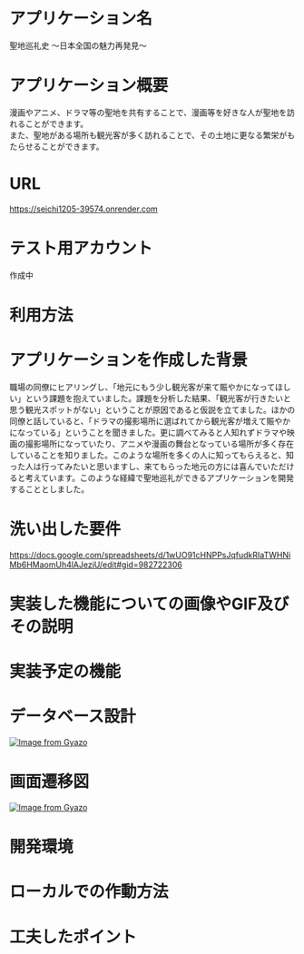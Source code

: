 # アプリケーション名
聖地巡礼史 ～日本全国の魅力再発見～


# アプリケーション概要
漫画やアニメ、ドラマ等の聖地を共有することで、漫画等を好きな人が聖地を訪れることができます。<br>また、聖地がある場所も観光客が多く訪れることで、その土地に更なる繁栄がもたらせることができます。


# URL
https://seichi1205-39574.onrender.com


# テスト用アカウント
作成中


# 利用方法


# アプリケーションを作成した背景
職場の同僚にヒアリングし、「地元にもう少し観光客が来て賑やかになってほしい」という課題を抱えていました。課題を分析した結果、「観光客が行きたいと思う観光スポットがない」ということが原因であると仮説を立てました。ほかの同僚と話していると、「ドラマの撮影場所に選ばれてから観光客が増えて賑やかになっている」ということを聞きました。更に調べてみると人知れずドラマや映画の撮影場所になっていたり、アニメや漫画の舞台となっている場所が多く存在していることを知りました。このような場所を多くの人に知ってもらえると、知った人は行ってみたいと思いますし、来てもらった地元の方には喜んでいただけると考えています。このような経緯で聖地巡礼ができるアプリケーションを開発することとしました。


# 洗い出した要件
https://docs.google.com/spreadsheets/d/1wUO91cHNPPsJqfudkRIaTWHNiMb6HMaomUh4lAJeziU/edit#gid=982722306


# 実装した機能についての画像やGIF及びその説明


# 実装予定の機能


# データベース設計
[![Image from Gyazo](https://i.gyazo.com/9dc48b38ad6acce14f5df626891fdadb.png)](https://gyazo.com/9dc48b38ad6acce14f5df626891fdadb)


# 画面遷移図
[![Image from Gyazo](https://i.gyazo.com/201a8df0ad968da0709ccb124f5417e3.png)](https://gyazo.com/201a8df0ad968da0709ccb124f5417e3)


# 開発環境


# ローカルでの作動方法


# 工夫したポイント

